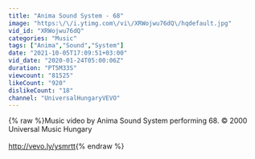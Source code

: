```yaml
---
title: "Anima Sound System - 68"
image: "https:\/\/i.ytimg.com\/vi\/XRWojwu76dQ\/hqdefault.jpg"
vid_id: "XRWojwu76dQ"
categories: "Music"
tags: ["Anima","Sound","System"]
date: "2021-10-05T17:09:51+03:00"
vid_date: "2020-01-24T05:00:06Z"
duration: "PT5M33S"
viewcount: "81525"
likeCount: "920"
dislikeCount: "18"
channel: "UniversalHungaryVEVO"
---
```

{% raw %}Music video by Anima Sound System performing 68. © 2000 Universal Music Hungary<br /><br /><a rel="nofollow" target="blank" href="http://vevo.ly/ysmrtt">http://vevo.ly/ysmrtt</a>{% endraw %}
